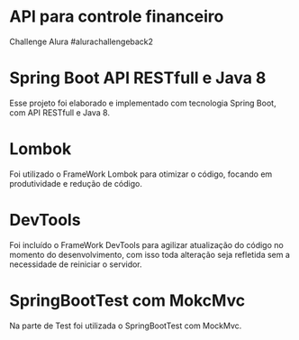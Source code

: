 # API para controle financeiro
 Challenge Alura #alurachallengeback2

# Spring Boot API RESTfull e Java 8

Esse projeto foi elaborado e implementado com tecnologia Spring Boot, com API RESTfull e Java 8.

# Lombok

Foi utilizado o FrameWork Lombok para otimizar o código, focando em produtividade e redução de código.

# DevTools

Foi incluído o FrameWork DevTools para agilizar atualização do código no momento do desenvolvimento, com isso toda alteração seja refletida sem a necessidade de reiniciar o servidor.

# SpringBootTest com MokcMvc

Na parte de Test foi utilizada o SpringBootTest com MockMvc.